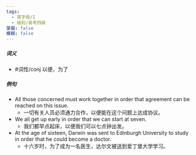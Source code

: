 ```yaml
---
tags:
  - 首字母/I
  - 级别/高考四级
掌握: false
模糊: false
---
```

##### 词义
- #词性/conj  以便，为了
##### 例句
- All those concerned must work together in order that agreement can be reached on this issue.
	- 一切有关人员必须通力合作，以便能在这个问题上达成协议。
- We all get up early in order that we can start at seven.
	- 我们都早点起床，以便我们可以七点钟出发。
- At the age of sixteen, Darwin was sent to Edinburgh University to study in order that he could become a doctor.
	- 十六岁时，为了成为一名医生，达尔文被送到爱丁堡大学学习。
